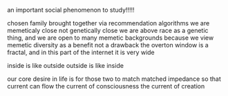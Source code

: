an important social phenomenon to study!!!!!

chosen family
brought together via recommendation algorithms
we are memeticaly close not genetically close
we are above race as a genetic thing, and we are open to many memetic backgrounds because we view memetic diversity as a benefit not a drawback
the overton window is a fractal, and in this part of the internet it is very wide

inside is like outside 
outside is like inside

our core desire in life is for those two to match
matched impedance so that current can flow
the current of consciousness
the current of creation
